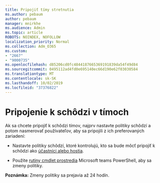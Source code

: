```yaml
---
title: Pripojiť tímy stretnutia
ms.author: pebaum
author: pebaum
manager: mnirkhe
ms.audience: Admin
ms.topic: article
ROBOTS: NOINDEX, NOFOLLOW
localization_priority: Normal
ms.collection: Adm_O365
ms.custom:
- "2667"
- "9000735"
ms.openlocfilehash: d85206cd0fc4844187665369191839da54f49d84
ms.sourcegitcommit: 0495112ad4fd0e695140ec66d190e62f03030584
ms.translationtype: MT
ms.contentlocale: sk-SK
ms.lasthandoff: 10/02/2019
ms.locfileid: "37376822"
---
```

# <a name="join-a-meeting-in-teams"></a>Pripojenie k schôdzi v tímoch

Ak sa chcete pripojiť k schôdzi tímov, najprv nastavte politiky schôdzí a potom nasmerovať používateľov, aby sa pripojili z ich preferovaných zariadení:

- Nastavte politiky schôdzí, ktoré kontrolujú, kto sa bude môcť pripojiť k schôdzi ako [účastníci alebo hostia](https://docs.microsoft.com/microsoftteams/meeting-policies-in-teams#meeting-policy-settings---participants--guests). 

- Použite [rutiny cmdlet prostredia](https://docs.microsoft.com/en-us/microsoftteams/teams-powershell-overview) Microsoft teams PowerShell, aby sa zmeny politiky.    

**Poznámka:** Zmeny politiky sa prejavia až 24 hodín.